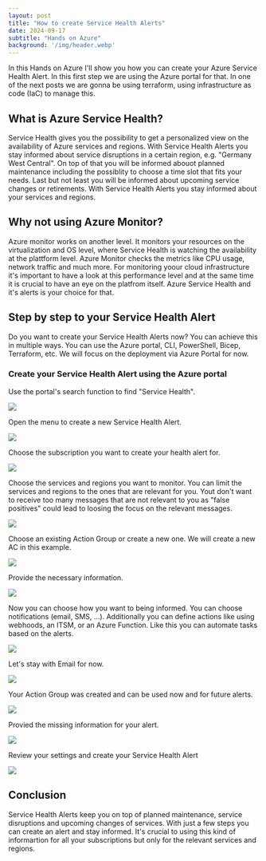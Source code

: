 ```yaml
---
layout: post
title: "How to create Service Health Alerts"
date: 2024-09-17
subtitle: "Hands on Azure"
background: '/img/header.webp'
---
```

In this Hands on Azure I'll show you how you can create your Azure Service Health Alert. In this first step we are using the Azure portal for that. In one of the next posts we are gonna be using terraform, using infrastructure as code (IaC) to manage this.

## What is Azure Service Health?

Service Health gives you the possibility to get a personalized view on the availability of Azure services and regions. With Service Health Alerts you stay informed about service disruptions in a certain region, e.g. "Germany West Central". On top of that you will be informed abouot planned maintenance including the possiblity to choose a time slot that fits your needs. Last but not least you will be informed about upcoming service changes or retirements. With Service Health Alerts you stay informed about your services and regions.

## Why not using Azure Monitor?

Azure monitor works on another level. It monitors your resources on the virtualization and OS level, where Service Health is watching the availability at the plattform level. Azure Monitor checks the metrics like CPU usage, network traffic and much more. For monitoring yoour cloud infrastructure it's important to have a look at this performance level and at the same time it is crucial to have an eye on the platfrom itself. Azure Service Health and it's alerts is your choice for that.

## Step by step to your Service Health Alert

Do you want to create your Service Health Alerts now? You can achieve this in multiple ways. You can use the Azure portal, CLI, PowerShell, Bicep, Terraform, etc. We will focus on the deployment via Azure Portal for now.

### Create your Service Health Alert using the Azure portal

Use the portal's search function to find "Service Health". 

<img src="/img/posts/ServiceHealth01.PNG" class="img-fluid"/>

Open the menu to create a new Service Health Alert.

<img src="/img/posts/ServiceHealth02.PNG" class="img-fluid"/>

Choose the subscription you want to create your health alert for.

<img src="/img/posts/ServiceHealth03.PNG" class="img-fluid"/>

Choose the services and regions you want to monitor. You can limit the services and regions to the ones that are relevant for you. Yout don't want to receive too many messages that are not relevant to you as "false positives" could lead to loosing the focus on the relevant messages. 

<img src="/img/posts/ServiceHealth04.PNG" class="img-fluid"/>

Choose an existing Action Group or create a new one. We will create a new AC in this example.

<img src="/img/posts/ServiceHealth05.PNG" class="img-fluid"/>

Provide the necessary information.

<img src="/img/posts/ServiceHealth06.PNG" class="img-fluid"/>

Now you can choose how you want to being informed. You can choose notifications (email, SMS, ...). Additionally you can define actions like using webhoods, an ITSM, or an Azure Function. Like this you can automate tasks based on the alerts.

<img src="/img/posts/ServiceHealth07.PNG" class="img-fluid"/>

Let's stay with Email for now.

<img src="/img/posts/ServiceHealth08.PNG" class="img-fluid"/>

Your Action Group was created and can be used now and for future alerts.

<img src="/img/posts/ServiceHealth09.PNG" class="img-fluid"/>

Provied the missing information for your alert.

<img src="/img/posts/ServiceHealth10.PNG" class="img-fluid"/>

Review your settings and create your Service Health Alert

<img src="/img/posts/ServiceHealth11.PNG" class="img-fluid"/>

## Conclusion

Service Health Alerts keep you on top of planned maintenance, service disruptions and upcoming changes of services. With just a few steps you can create an alert and stay informed. It's crucial to using this kind of informartion for all your subscriptions but only for the relevant services and regions. 
